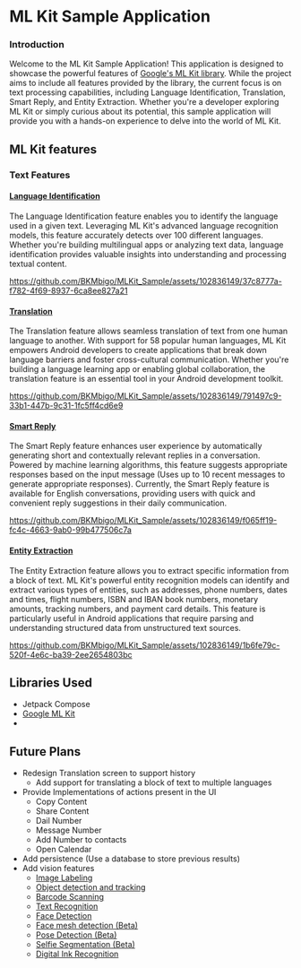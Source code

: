 # ML Kit Sample Application
### Introduction
Welcome to the ML Kit Sample Application! This application is designed to showcase the powerful features of [Google's ML Kit library](https://developers.google.com/ml-kit). While the project aims to include all features provided by the library, the current focus is on text processing capabilities, including Language Identification, Translation, Smart Reply, and Entity Extraction. Whether you're a developer exploring ML Kit or simply curious about its potential, this sample application will provide you with a hands-on experience to delve into the world of ML Kit.

## ML Kit features







### Text Features
#### [Language Identification](https://developers.google.com/ml-kit/language/identification)
The Language Identification feature enables you to identify the language used in a given text. Leveraging ML Kit's advanced language recognition models, this feature accurately detects over 100 different languages. Whether you're building multilingual apps or analyzing text data, language identification provides valuable insights into understanding and processing textual content.

https://github.com/BKMbigo/MLKit_Sample/assets/102836149/37c8777a-f782-4f69-8937-6ca8ee827a21

#### [Translation](https://developers.google.com/ml-kit/language/translation)
The Translation feature allows seamless translation of text from one human language to another. With support for 58 popular human languages, ML Kit empowers Android developers to create applications that break down language barriers and foster cross-cultural communication. Whether you're building a language learning app or enabling global collaboration, the translation feature is an essential tool in your Android development toolkit.

https://github.com/BKMbigo/MLKit_Sample/assets/102836149/791497c9-33b1-447b-9c31-1fc5ff4cd6e9

#### [Smart Reply](https://developers.google.com/ml-kit/language/smart-reply)
The Smart Reply feature enhances user experience by automatically generating short and contextually relevant replies in a conversation. Powered by machine learning algorithms, this feature suggests appropriate responses based on the input message (Uses up to 10 recent messages to generate appropriate responses). Currently, the Smart Reply feature is available for English conversations, providing users with quick and convenient reply suggestions in their daily communication.

https://github.com/BKMbigo/MLKit_Sample/assets/102836149/f065ff19-fc4c-4663-9ab0-99b477506c7a

#### [Entity Extraction](https://developers.google.com/ml-kit/language/entity-extraction)
The Entity Extraction feature allows you to extract specific information from a block of text. ML Kit's powerful entity recognition models can identify and extract various types of entities, such as addresses, phone numbers, dates and times, flight numbers, ISBN and IBAN book numbers, monetary amounts, tracking numbers, and payment card details. This feature is particularly useful in Android applications that require parsing and understanding structured data from unstructured text sources.

https://github.com/BKMbigo/MLKit_Sample/assets/102836149/1b6fe79c-520f-4e6c-ba39-2ee2654803bc

## Libraries Used
* Jetpack Compose
* [Google ML Kit](https://developers.google.com/ml-kit)
* 
## Future Plans
* Redesign Translation screen to support history
  * Add support for translating a block of text to multiple languages
* Provide Implementations of actions present in the UI
  * Copy Content
  * Share Content
  * Dail Number
  * Message Number
  * Add Number to contacts
  * Open Calendar
* Add persistence (Use a database to store previous results)
* Add vision features
  * [Image Labeling](https://developers.google.com/ml-kit/vision/image-labeling)
  * [Object detection and tracking](https://developers.google.com/ml-kit/vision/object-detection)
  * [Barcode Scanning](https://developers.google.com/ml-kit/vision/barcode-scanning)
  * [Text Recognition](https://developers.google.com/ml-kit/vision/text-recognition/v2)
  * [Face Detection](https://developers.google.com/ml-kit/vision/face-detection)
  * [Face mesh detection (Beta)](https://developers.google.com/ml-kit/vision/face-mesh-detection)
  * [Pose Detection (Beta)](https://developers.google.com/ml-kit/vision/pose-detection)
  * [Selfie Segmentation (Beta)](https://developers.google.com/ml-kit/vision/selfie-segmentation)
  * [Digital Ink Recognition](https://developers.google.com/ml-kit/vision/digital-ink-recognition)
